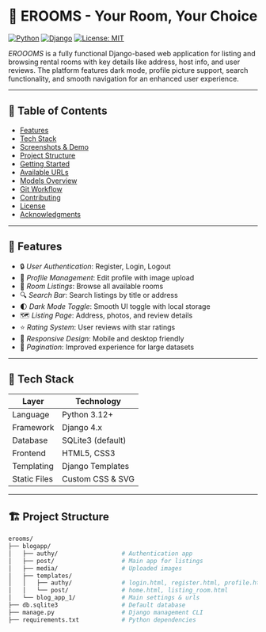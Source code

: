 # 📘 EROOMS - Your Room, Your Choice

[![Python](https://img.shields.io/badge/Python-3.9+-blue.svg)](https://www.python.org/)
[![Django](https://img.shields.io/badge/Django-4.x-green.svg)](https://www.djangoproject.com/)
[![License: MIT](https://img.shields.io/badge/License-MIT-yellow.svg)](LICENSE)

*EROOOMS* is a fully functional Django-based web application for listing and browsing rental rooms with key details like address, host info, and user reviews. The platform features dark mode, profile picture support, search functionality, and smooth navigation for an enhanced user experience.

---

## 📌 Table of Contents
- [Features](#-features)
- [Tech Stack](#-tech-stack)
- [Screenshots & Demo](#-screenshots--demo)
- [Project Structure](#-project-structure)
- [Getting Started](#-getting-started)
- [Available URLs](#-available-urls)
- [Models Overview](#-models-overview)
- [Git Workflow](#-git-workflow)
- [Contributing](#-contributing)
- [License](#-license)
- [Acknowledgments](#-acknowledgments)

---

## 🚀 Features
- 🔒 *User Authentication*: Register, Login, Logout  
- 👤 *Profile Management*: Edit profile with image upload  
- 🏡 *Room Listings*: Browse all available rooms  
- 🔍 *Search Bar*: Search listings by title or address  
- 🌓 *Dark Mode Toggle*: Smooth UI toggle with local storage  
- 🗺️ *Listing Page*: Address, photos, and review details  
- ⭐ *Rating System*: User reviews with star ratings  
- 📱 *Responsive Design*: Mobile and desktop friendly  
- 🧭 *Pagination*: Improved experience for large datasets  

---

## 🧰 Tech Stack

| Layer       | Technology |
|------------|------------|
| Language    | Python 3.12+ |
| Framework   | Django 4.x |
| Database    | SQLite3 (default) |
| Frontend    | HTML5, CSS3 |
| Templating  | Django Templates |
| Static Files| Custom CSS & SVG |
---


## 🏗️ Project Structure
```bash
erooms/
├── blogapp/
│   ├── authy/                  # Authentication app
│   ├── post/                   # Main app for listings
│   ├── media/                  # Uploaded images
│   ├── templates/
│   │   ├── authy/              # login.html, register.html, profile.html
│   │   └── post/               # home.html, listing_room.html
│   └── blog_app_1/             # Main settings & urls
├── db.sqlite3                  # Default database
├── manage.py                   # Django management CLI
├── requirements.txt            # Python dependencies
